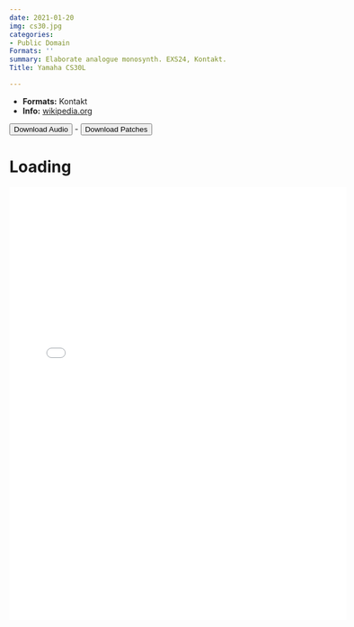 ```yaml
---
date: 2021-01-20
img: cs30.jpg
categories:
- Public Domain
Formats: ''
summary: Elaborate analogue monosynth. EXS24, Kontakt.
Title: Yamaha CS30L

---
```

-   **Formats:** Kontakt
-   **Info:** [wikipedia.org](https://en.wikipedia.org/wiki/Yamaha_CS30/CS30L_synthesizer)


<div class="buttons"> <a href="https://www.dropbox.com/sh/06eu0kz3030nv2x/AACxDibNq9Ir20wKEpmw7BQwa?dl=0"> <button>Download Audio</button></a> - <a href="https://github.com/publicsamples/Yamaha-CS30L"> <button>Download Patches</button></a></div>

# Loading

<iframe width="600" height="770" src="/Demos/demos/cs30.html" frameborder="0" allow="accelerometer; autoplay; clipboard-write; encrypted-media; gyroscope; picture-in-picture" allowfullscreen></iframe>